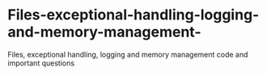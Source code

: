 # Files-exceptional-handling-logging-and-memory-management-
Files, exceptional handling, logging and memory management code and important questions
